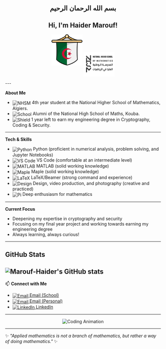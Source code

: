 <h1 align="center" dir="rtl" style="font-family:'Arial', serif; font-size:1.5em;">بسم الله الرحمان الرحيم</h1>

<h2 align="center">Hi, I'm Haider Marouf!</h2>
<p align="center">
    <img src="algeria-flag.png" alt="Algerian Flag" width="100" />
    <img src="nhsm_logo.png" width="100" style="vertical-align:middle;filter: grayscale(100%);" alt="NHSM" />
</p>
---

 <strong>About Me</strong>

<ul>
  <li><img src="https://cdn.jsdelivr.net/gh/simple-icons/simple-icons/icons/student.svg" width="18" style="vertical-align:middle;filter: grayscale(100%);" alt="NHSM" /> 4th year student at the National Higher School of Mathematics, Algiers.</li>
  <li><img src="https://raw.githubusercontent.com/FortAwesome/Font-Awesome/refs/heads/6.x/svgs/solid/graduation-cap.svg" width="18" style="vertical-align:middle;filter: grayscale(100%);" alt="School" /> Alumni of the National High School of Maths, Kouba.</li>
  <li><img src="https://cdn.jsdelivr.net/gh/simple-icons/simple-icons/icons/shield.svg" width="18" style="vertical-align:middle;filter: grayscale(100%);" alt="Shield" /> 1 year left to earn my engineering degree in Cryptography, Coding & Security.</li>
</ul>

---

 <strong>Tech & Skills</strong>

<ul>
    <li><img src="https://cdn.jsdelivr.net/gh/simple-icons/simple-icons/icons/python.svg" width="25" style="vertical-align:middle;filter: grayscale(100%);" alt="Python" /> Python (proficient in numerical analysis, problem solving, and Jupyter Notebooks)</li>
    <li><img src="https://cdn.jsdelivr.net/gh/simple-icons/simple-icons/icons/visualstudiocode.svg" width="18" style="vertical-align:middle;filter: grayscale(100%);" alt="VS Code" /> VS Code (comfortable at an intermediate level)</li>
    <li><img src="https://cdn.jsdelivr.net/gh/simple-icons/simple-icons/icons/mathworks.svg" width="25" style="vertical-align:middle;filter: grayscale(100%);" alt="MATLAB" /> MATLAB (solid working knowledge)</li>
    <li><img src="https://raw.githubusercontent.com/FortAwesome/Font-Awesome/refs/heads/6.x/svgs/brands/canadian-maple-leaf.svg" width="25" style="vertical-align:middle;filter: grayscale(100%);" alt="Maple" /> Maple (solid working knowledge)</li>
    <li><img src="https://cdn.jsdelivr.net/gh/simple-icons/simple-icons/icons/latex.svg" width="25" style="vertical-align:middle;filter: grayscale(100%);" alt="LaTeX" /> LaTeX/Beamer (strong command and experience)</li>
    <li><img src="https://cdn.jsdelivr.net/gh/simple-icons/simple-icons/icons/figma.svg" width="25" style="vertical-align:middle;filter: grayscale(100%);" alt="Design" /> Design, video production, and photography (creative and practiced)</li>
    <li><img src="https://cdn.jsdelivr.net/gh/simple-icons/simple-icons/icons/pi.svg" width="25" style="vertical-align:middle;filter: grayscale(100%);" alt="Pi" /> Deep enthusiasm for mathematics</li>
</ul>

---

 <strong>Current Focus</strong>

<ul>
  <li>Deepening my expertise in cryptography and security</li>
<li>Focusing on my final year project and working towards earning my engineering degree</li>
  <li>Always learning, always curious!</li>
</ul>

---
## GitHub Stats
![Marouf-Haider's GitHub stats](https://github-readme-stats.vercel.app/api?username=Marouf-Haider&show_icons=true)
---
📫 <strong>Connect with Me</strong>

<ul>
<li><a href="mailto:haider.marouf@nhsm.edu.dz"><img src="https://cdn.jsdelivr.net/gh/simple-icons/simple-icons/icons/maildotru.svg" width="18" style="vertical-align:middle;filter: grayscale(100%);" alt="Email" /> Email (School)</a></li>
<li><a href="mailto:ensmmarouf@gmail.com"><img src="https://cdn.jsdelivr.net/gh/simple-icons/simple-icons/icons/maildotru.svg" width="18" style="vertical-align:middle;filter: grayscale(100%);" alt="Email" /> Email (Personal)</a></li>
<li><a href="https://www.linkedin.com/in/haider-marouf-1149b1316"><img src="https://cdn.jsdelivr.net/gh/simple-icons/simple-icons/icons/linkedin.svg" width="18" style="vertical-align:middle;filter: grayscale(100%);" alt="LinkedIn" /> LinkedIn</a></li>
</ul>

---

<p align="center">
  <img src="https://media.giphy.com/media/26ufnwz3wDUli7GU0/giphy.gif" width="200" alt="Coding Animation" />
</p>

---

✨ <em>"Applied mathematics is not a branch of mathematics, but rather a way of doing mathematics."</em> ✨
